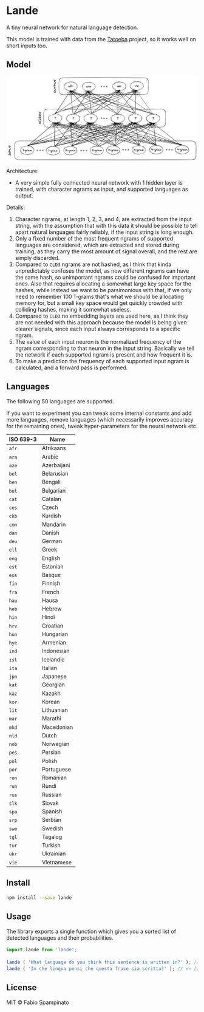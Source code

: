 # Lande

A tiny neural network for natural language detection.

This model is trained with data from the [Tatoeba](https://tatoeba.org/) project, so it works well on short inputs too.

## Model

![Architecture](resources/model.png)

Architecture:

- A very simple fully connected neural network with 1 hidden layer is trained, with character ngrams as input, and supported languages as output.

Details:

1. Character ngrams, at length 1, 2, 3, and 4, are extracted from the input string, with the assumption that with this data it should be possible to tell apart natural languages fairly reliably, if the input string is long enough.
2. Only a fixed number of the most frequent ngrams of supported languages are considered, which are extracted and stored during training, as they carry the most amount of signal overall, and the rest are simply discarded.
3. Compared to `CLD3` ngrams are not hashed, as I think that kinda unpredictably confuses the model, as now different ngrams can have the same hash, so unimportant ngrams could be confused for important ones. Also that requires allocating a somewhat large key space for the hashes, while instead we want to be parsimonious with that, if we only need to remember 100 1-grams that's what we should be allocating memory for, but a small key space would get quickly crowded with colliding hashes, making it somewhat useless.
4. Compared to `CLD3` no embedding layers are used here, as I think they are not needed with this approach because the model is being given clearer signals, since each input always corresponds to a specific ngram.
5. The value of each input neuron is the normalized frequency of the ngram corresponding to that neuron in the input string. Basically we tell the network if each supported ngram is present and how frequent it is.
6. To make a prediction the frequency of each supported input ngram is calculated, and a forward pass is performed.

## Languages

The following 50 languages are supported.

If you want to experiment you can tweak some internal constants and add more languages, remove languages (which necessarily improves accuracy for the remaining ones), tweak hyper-parameters for the neural network etc.

| ISO 639-3 | Name        |
| --------- | ----------- |
| `afr`     | Afrikaans   |
| `ara`     | Arabic      |
| `aze`     | Azerbaijani |
| `bel`     | Belarusian  |
| `ben`     | Bengali     |
| `bul`     | Bulgarian   |
| `cat`     | Catalan     |
| `ces`     | Czech       |
| `ckb`     | Kurdish     |
| `cmn`     | Mandarin    |
| `dan`     | Danish      |
| `deu`     | German      |
| `ell`     | Greek       |
| `eng`     | English     |
| `est`     | Estonian    |
| `eus`     | Basque      |
| `fin`     | Finnish     |
| `fra`     | French      |
| `hau`     | Hausa       |
| `heb`     | Hebrew      |
| `hin`     | Hindi       |
| `hrv`     | Croatian    |
| `hun`     | Hungarian   |
| `hye`     | Armenian    |
| `ind`     | Indonesian  |
| `isl`     | Icelandic   |
| `ita`     | Italian     |
| `jpn`     | Japanese    |
| `kat`     | Georgian    |
| `kaz`     | Kazakh      |
| `kor`     | Korean      |
| `lit`     | Lithuanian  |
| `mar`     | Marathi     |
| `mkd`     | Macedonian  |
| `nld`     | Dutch       |
| `nob`     | Norwegian   |
| `pes`     | Persian     |
| `pol`     | Polish      |
| `por`     | Portuguese  |
| `ron`     | Romanian    |
| `run`     | Rundi       |
| `rus`     | Russian     |
| `slk`     | Slovak      |
| `spa`     | Spanish     |
| `srp`     | Serbian     |
| `swe`     | Swedish     |
| `tgl`     | Tagalog     |
| `tur`     | Turkish     |
| `ukr`     | Ukrainian   |
| `vie`     | Vietnamese  |

## Install

```sh
npm install --save lande
```

## Usage

The library exports a single function which gives you a sorted list of detected languages and their probabilities.

```ts
import lande from 'lande';

lande ( 'What language do you think this sentence is written in?' ); // => [['eng', 0.9999921321868896], ['deu', 0.000002357382982154377], ['heb', 0.000001461773877053929], ...]
lande ( 'In che lingua pensi che questa frase sia scritta?' ); // => [['ita', 0.9999935626983643], ['ell', 0.0000025603442281862954], ['vie', 0.000002114558583343751], ...]
```

## License

MIT © Fabio Spampinato

